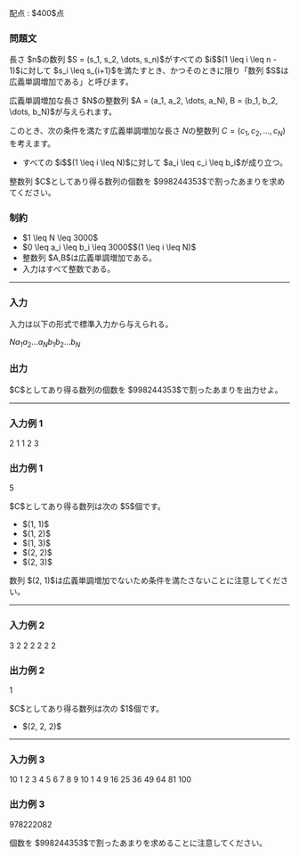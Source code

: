 
<div>

<span>

<span>

<p>
配点 : $400$点
</p>

<div>

<section>

### **問題文**

<p>
長さ $n$の数列 $S = (s_1, s_2, \dots, s_n)$がすべての $i$$(1 \leq i \leq n - 1)$に対して $s_i \leq s_{i+1}$を満たすとき、かつそのときに限り「数列 $S$は広義単調増加である」と呼びます。  
</p>

<p>
広義単調増加な長さ $N$の整数列 $A = (a_1, a_2, \dots, a_N), B = (b_1, b_2, \dots, b_N)$が与えられます。

このとき、次の条件を満たす広義単調増加な長さ $N$の整数列 $C = (c_1, c_2, \dots, c_N)$を考えます。
</p>

<ul>

<li>
すべての $i$$(1 \leq i \leq N)$に対して $a_i \leq c_i \leq b_i$が成り立つ。
</li>

</ul>

<p>
整数列 $C$としてあり得る数列の個数を $998244353$で割ったあまりを求めてください。
</p>

</section>

</div>

<div>

<section>

### **制約**

<ul>

<li>
$1 \leq N \leq 3000$
</li>

<li>
$0 \leq a_i \leq b_i \leq 3000$$(1 \leq i \leq N)$
</li>

<li>
整数列 $A,B$は広義単調増加である。
</li>

<li>
入力はすべて整数である。
</li>

</ul>

</section>

</div>

---

<div>

<div>

<section>

### **入力**

<p>
入力は以下の形式で標準入力から与えられる。
</p>

<div>

$N$$a_1$$a_2$$\dots$$a_N$$b_1$$b_2$$\dots$$b_N$
</div>

</section>

</div>

<div>

<section>

### **出力**

<p>
$C$としてあり得る数列の個数を $998244353$で割ったあまりを出力せよ。
</p>

</section>

</div>

</div>

---

<div>

<section>

### **入力例 1**

<div>

2
1 1
2 3

</div>

</section>

</div>

<div>

<section>

### **出力例 1**

<div>

5

</div>

<p>
$C$としてあり得る数列は次の $5$個です。
</p>

<ul>

<li>
$(1, 1)$
</li>

<li>
$(1, 2)$
</li>

<li>
$(1, 3)$
</li>

<li>
$(2, 2)$
</li>

<li>
$(2, 3)$
</li>

</ul>

<p>
数列 $(2, 1)$は広義単調増加でないため条件を満たさないことに注意してください。
</p>

</section>

</div>

---

<div>

<section>

### **入力例 2**

<div>

3
2 2 2
2 2 2

</div>

</section>

</div>

<div>

<section>

### **出力例 2**

<div>

1

</div>

<p>
$C$としてあり得る数列は次の $1$個です。
</p>

<ul>

<li>
$(2, 2, 2)$
</li>

</ul>

</section>

</div>

---

<div>

<section>

### **入力例 3**

<div>

10
1 2 3 4 5 6 7 8 9 10
1 4 9 16 25 36 49 64 81 100

</div>

</section>

</div>

<div>

<section>

### **出力例 3**

<div>

978222082

</div>

<p>
個数を $998244353$で割ったあまりを求めることに注意してください。
</p>

</section>

</div>

</span>

</span>

</div>

